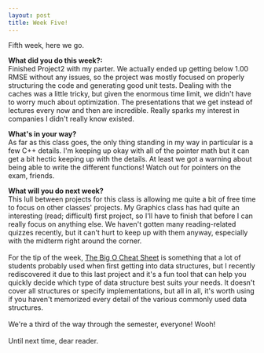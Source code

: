 ```yaml
---
layout: post
title: Week Five!
---
```


Fifth week, here we go.
<br>

<b>What did you do this week?:</b>
<br>Finished Project2 with my parter. We actually ended up getting below 1.00 RMSE without any issues, so the project was mostly focused on properly structuring the code and generating good unit tests. Dealing with the caches was a little tricky, but given the enormous time limit, we didn't have to worry much about optimization. The presentations that we get instead of lectures every now and then are incredible. Really sparks my interest in companies I didn't really know existed.<br>

<b>What's in your way?</b>
<br>As far as this class goes, the only thing standing in my way in particular is a few C++ details. I'm keeping up okay with all of the pointer math but it can get a bit hectic keeping up with the details. At least we got a warning about being able to write the different functions! Watch out for pointers on the exam, friends.<br>

<b>What will you do next week?</b>
<br>This lull between projects for this class is allowing me quite a bit of free time to focus on other classes' projects. My Graphics class has had quite an interesting (read; difficult) first project, so I'll have to finish that before I can really focus on anything else. We haven't gotten many reading-related quizzes recently, but it can't hurt to keep up with them anyway, especially with the midterm right around the corner.<br>
<br> For the tip of the week, <a href = "http://bigocheatsheet.com/#">The Big O Cheat Sheet</a> is something that a lot of students probably used when first getting into data structures, but I recently rediscovered it due to this last project and it's a fun tool that can help you quickly decide which type of data structure best suits your needs. It doesn't cover all structures or specify implementations, but all in all, it's worth using if you haven't memorized every detail of the various commonly used data structures.
<br><br>
We're a third of the way through the semester, everyone! Wooh!
<br><br>
Until next time, dear reader.
